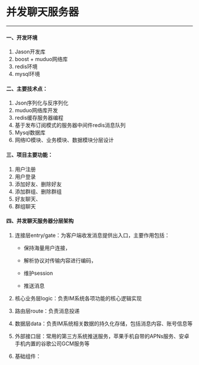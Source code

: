 # 并发聊天服务器
---

#### 一、开发环境

1. Jason开发库
2. boost + muduo网络库
3. redis环境
4. mysql环境

#### 二、主要技术点：

1. Json序列化与反序列化
2. muduo网络库开发
3. redis缓存服务器编程
4. 基于发布订阅模式的服务器中间件redis消息队列
5. Mysql数据库
6. 网络IO模块、业务模块、数据模块分层设计

#### 三、项目主要功能：

1. 用户注册
2. 用户登录
3. 添加好友、删除好友
4. 添加群组、删除群组
5. 好友聊天、
6. 群组聊天

#### 四、并发聊天服务器分层架构

1. 连接层entry/gate：为客户端收发消息提供出入口，主要作用包括：

    - 保持海量用户连接，

    - 解析协议对传输内容进行编码，

    - 维护session

    - 推送消息

2. 核心业务层logic：负责IM系统各项功能的核心逻辑实现

3. 路由层route：负责消息投递

4. 数据层data：负责IM系统相关数据的持久化存储，包括消息内容、账号信息等

5. 外部接口层：常用的第三方系统推送服务，苹果手机自带的APNs服务、安卓手机内置的谷歌公司GCM服务等

6. 基础组件：






